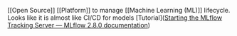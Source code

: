 [[Open Source]] [[Platform]] to manage [[Machine Learning (ML)]] lifecycle. Looks like it is almost like CI/CD for models
[Tutorial]([Starting the MLflow Tracking Server — MLflow 2.8.0 documentation](https://mlflow.org/docs/latest/getting-started/logging-first-model/step1-tracking-server.html))
